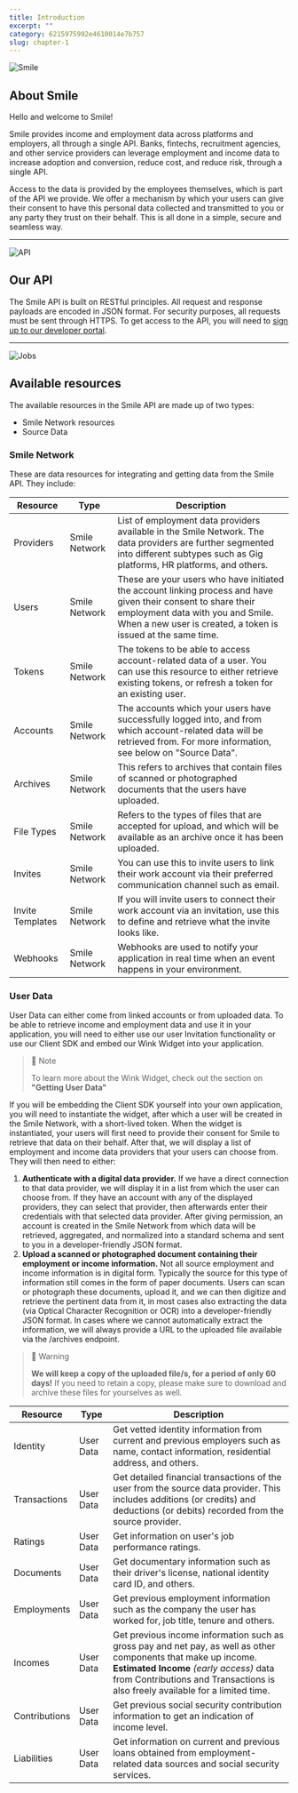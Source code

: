 ```yaml
---
title: Introduction  
excerpt: ""  
category: 6215975992e4610014e7b757  
slug: chapter-1
---
```




<!-- focus: false -->
![Smile](https://img.icons8.com/material-outlined/50/000000/smiling.png)


##  About Smile
Hello and welcome to Smile! 

Smile provides income and employment data across platforms and employers, all through a single API. Banks, fintechs, recruitment agencies, and other service providers can leverage employment and income data to increase adoption and conversion, reduce cost, and reduce risk, through a single API.

Access to the data is provided by the employees themselves, which is part of the API we provide. We offer a mechanism by which your users can give their consent to have this personal data collected and transmitted to you or any party they trust on their behalf. This is all done in a simple, secure and seamless way. 

---
<!-- focus: false -->
![API](https://img.icons8.com/glyph-neue/50/000000/api.png)


##  Our API
The Smile API is built on RESTful principles. All request and response payloads are encoded in JSON format. For security purposes, all requests must be sent through HTTPS. To get access to the API, you will need to [sign up to our developer portal](https://portal.getsmileapi.com).

---
<!-- focus: false -->
![Jobs](https://img.icons8.com/ios-filled/50/000000/find-matching-job.png)

## Available resources
The available resources in the Smile API are made up of two types: 
- Smile Network resources
- Source Data

### Smile Network
These are data resources for integrating and getting data from the Smile API. They include:

| Resource | Type    | Description |
|----------|---------|-------------|
| Providers | Smile Network | List of employment data providers available in the Smile Network. The data providers are further segmented into different subtypes such as Gig platforms, HR platforms, and others. |
| Users | Smile Network | These are your users who have initiated the account linking process and have given their consent to share their employment data with you and Smile. When a new user is created, a token is issued at the same time. |
| Tokens | Smile Network | The tokens to be able to access account-related data of a user. You can use this resource to either retrieve existing tokens, or refresh a token for an existing user. |
| Accounts | Smile Network | The accounts which your users have successfully logged into, and from which account-related data will be retrieved from. For more information, see below on "Source Data". |
| Archives | Smile Network | This refers to archives that contain files of scanned or photographed documents that the users have uploaded. |
| File Types | Smile Network | Refers to the types of files that are accepted for upload, and which will be available as an archive once it has been uploaded. | 
| Invites | Smile Network | You can use this to invite users to link their work account via their preferred communication channel such as email. |
| Invite Templates | Smile Network | If you will invite users to connect their work account via an invitation, use this to define and retrieve what the invite looks like.  |
| Webhooks | Smile Network | Webhooks are used to notify your application in real time when an event happens in your environment.  |

### User Data
User Data can either come from linked accounts or from uploaded data. To be able to retrieve income and employment data and use it in your application, you will need to either use our user Invitation functionality or use our Client SDK and embed our Wink Widget into your application.

> 📘 Note
> 
> To learn more about the Wink Widget, check out the section on **"Getting User Data"**

If you will be embedding the Client SDK yourself into your own application, you will need to instantiate the widget, after which a user will be created in the Smile Network, with a short-lived token. When the widget is instantiated, your users will first need to provide their consent for Smile to retrieve that data on their behalf. After that, we will display a list of employment and income data providers that your users can choose from. They will then need to either:

1. **Authenticate with a digital data provider.** If we have a direct connection to that data provider, we will display it in a list from which the user can choose from. If they have an account with any of the displayed providers, they can select that provider, then afterwards enter their credentials with that selected data provider. After giving permission, an account is created in the Smile Network from which data will be retrieved, aggregated, and normalized into a standard schema and sent to you in a developer-friendly JSON format. 
2. **Upload a scanned or photographed document containing their employment or income information.** Not all source employment and income information is in digital form. Typically the source for this type of information still comes in the form of paper documents. Users can scan  or photograph these documents, upload it, and we can then digitize and retrieve the pertinent data from it, in most cases also extracting the data (via Optical Character Recognition or OCR) into a developer-friendly JSON format. In cases where we cannot automatically extract the information, we will always provide a URL to the uploaded file available via the /archives endpoint. 

> 🚧 Warning
> 
> **We will keep a copy of the uploaded file/s, for a period of only 60 days!** If you need to retain a copy, please make sure to download and archive these files for yourselves as well.




| Resource | Type    | Description |
|----------|---------|-------------|
| Identity | User Data | Get vetted identity information from current and previous employers such as name, contact information, residential address, and others.|
| Transactions | User Data | Get detailed financial transactions of the user from the source data provider. This includes additions (or credits) and deductions (or debits) recorded from the source provider. |
| Ratings | User Data | Get information on user's job performance ratings. |  
| Documents | User Data | Get documentary information such as their driver's license, national identity card ID, and others.|  
| Employments | User Data | Get previous employment information such as the company the user has worked for, job title, tenure and others.|  
| Incomes | User Data | Get previous income information such as gross pay and net pay, as well as other components that make up income.<br> **Estimated Income** *(early access)* data from Contributions and Transactions is also freely available for a limited time. |  
| Contributions | User Data | Get previous social security contribution information to get an indication of income level.|  
| Liabilities | User Data | Get information on current and previous loans obtained from employment-related data sources and social security services.|  

<!--
| Assets | Source Data | Get information on assets owned or used for their employment such as motor vehicles, motorcycles and others.|  
| Schools | Source Data | Get previous educational history such as school, degree, years attended and so on.|  
-->